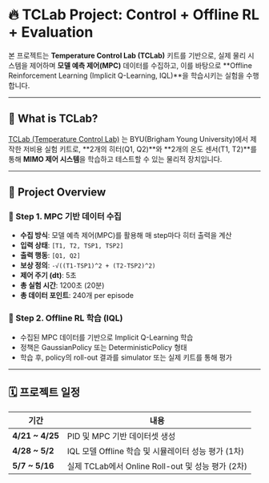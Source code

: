 # 🔥 TCLab Project: Control + Offline RL + Evaluation

본 프로젝트는 **Temperature Control Lab (TCLab)** 키트를 기반으로, 실제 물리 시스템을 제어하며 **모델 예측 제어(MPC)** 데이터를 수집하고, 이를 바탕으로 **Offline Reinforcement Learning (Implicit Q-Learning, IQL)**을 학습시키는 실험을 수행합니다.

---

## 📌 What is TCLab?

[TCLab (Temperature Control Lab)](https://apmonitor.com/pdc/index.php/Main/ArduinoTemperatureControl) 는 BYU(Brigham Young University)에서 제작한 저비용 실험 키트로, **2개의 히터(Q1, Q2)**와 **2개의 온도 센서(T1, T2)**를 통해 **MIMO 제어 시스템**을 학습하고 테스트할 수 있는 물리적 장치입니다.

---

## 🧪 Project Overview

### 🔧 Step 1. **MPC 기반 데이터 수집**
- **수집 방식**: 모델 예측 제어(MPC)를 활용해 매 step마다 히터 출력을 계산
- **입력 상태**: `[T1, T2, TSP1, TSP2]`
- **출력 행동**: `[Q1, Q2]`
- **보상 정의**: `-√((T1-TSP1)^2 + (T2-TSP2)^2)`  
- **제어 주기 (dt)**: 5초  
- **총 실험 시간**: 1200초 (20분)
- **총 데이터 포인트**: 240개 per episode

### 🧠 Step 2. **Offline RL 학습 (IQL)**
- 수집된 MPC 데이터를 기반으로 Implicit Q-Learning 학습
- 정책은 GaussianPolicy 또는 DeterministicPolicy 형태
- 학습 후, policy의 roll-out 결과를 simulator 또는 실제 키트를 통해 평가

---

## 🗓️ 프로젝트 일정

| 기간 | 내용 |
|------|------|
| **4/21 ~ 4/25** | PID 및 MPC 기반 데이터셋 생성 |
| **4/28 ~ 5/2**  | IQL 모델 Offline 학습 및 시뮬레이터 성능 평가 (1차) |
| **5/7 ~ 5/16**  | 실제 TCLab에서 Online Roll-out 및 성능 평가 (2차) |
